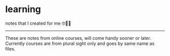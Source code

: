 # learning
notes that I created for me 🤓👻🤪

--- 
These are notes from online courses, will come handy sooner or later.
Currently courses are from plural sight only and goes by same name as files.
